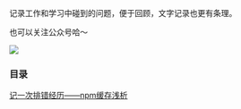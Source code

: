 记录工作和学习中碰到的问题，便于回顾，文字记录也更有条理。

也可以关注公众号哈～

![](https://raw.githubusercontent.com/sliwey/blog/master/images/qrcode.jpg)

### 目录

[记一次排错经历——npm缓存浅析](https://github.com/sliwey/blog/issues/1)





